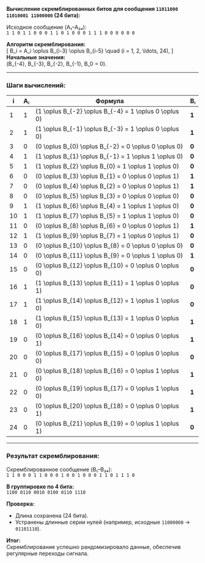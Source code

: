 **Вычисление скремблированных битов для сообщения `11011000 11010001 11000000` (24 бита):**  

Исходное сообщение (A₁–A₂₄):  
`1 1 0 1 1 0 0 0 1 1 0 1 0 0 0 1 1 1 0 0 0 0 0 0`  

**Алгоритм скремблирования:**  
\[
B_i = A_i \oplus B_{i-3} \oplus B_{i-5} \quad (i = 1, 2, \ldots, 24),
\]  
**Начальные значения:**  
\(B_{-4}, B_{-3}, B_{-2}, B_{-1}, B_0 = 0\).  

---

### **Шаги вычислений:**  

| **i** | **Aᵢ** | **Формула**               | **Bᵢ** |
|-------|--------|----------------------------|--------|
| 1     | 1      | \(1 \oplus B_{-2} \oplus B_{-4} = 1 \oplus 0 \oplus 0\) | **1**  |
| 2     | 1      | \(1 \oplus B_{-1} \oplus B_{-3} = 1 \oplus 0 \oplus 0\) | **1**  |
| 3     | 0      | \(0 \oplus B_{0} \oplus B_{-2} = 0 \oplus 0 \oplus 0\)  | **0**  |
| 4     | 1      | \(1 \oplus B_{1} \oplus B_{-1} = 1 \oplus 1 \oplus 0\)  | **0**  |
| 5     | 1      | \(1 \oplus B_{2} \oplus B_{0} = 1 \oplus 1 \oplus 0\)   | **0**  |
| 6     | 0      | \(0 \oplus B_{3} \oplus B_{1} = 0 \oplus 0 \oplus 1\)   | **1**  |
| 7     | 0      | \(0 \oplus B_{4} \oplus B_{2} = 0 \oplus 0 \oplus 1\)   | **1**  |
| 8     | 0      | \(0 \oplus B_{5} \oplus B_{3} = 0 \oplus 0 \oplus 0\)   | **0**  |
| 9     | 1      | \(1 \oplus B_{6} \oplus B_{4} = 1 \oplus 1 \oplus 0\)   | **0**  |
| 10    | 1      | \(1 \oplus B_{7} \oplus B_{5} = 1 \oplus 1 \oplus 0\)   | **0**  |
| 11    | 0      | \(0 \oplus B_{8} \oplus B_{6} = 0 \oplus 0 \oplus 1\)   | **1**  |
| 12    | 1      | \(1 \oplus B_{9} \oplus B_{7} = 1 \oplus 0 \oplus 1\)   | **0**  |
| 13    | 0      | \(0 \oplus B_{10} \oplus B_{8} = 0 \oplus 0 \oplus 0\)  | **0**  |
| 14    | 0      | \(0 \oplus B_{11} \oplus B_{9} = 0 \oplus 1 \oplus 0\)  | **1**  |
| 15    | 0      | \(0 \oplus B_{12} \oplus B_{10} = 0 \oplus 0 \oplus 0\) | **0**  |
| 16    | 1      | \(1 \oplus B_{13} \oplus B_{11} = 1 \oplus 0 \oplus 1\) | **0**  |
| 17    | 1      | \(1 \oplus B_{14} \oplus B_{12} = 1 \oplus 1 \oplus 0\) | **0**  |
| 18    | 1      | \(1 \oplus B_{15} \oplus B_{13} = 1 \oplus 0 \oplus 0\) | **1**  |
| 19    | 0      | \(0 \oplus B_{16} \oplus B_{14} = 0 \oplus 0 \oplus 1\) | **1**  |
| 20    | 0      | \(0 \oplus B_{17} \oplus B_{15} = 0 \oplus 0 \oplus 0\) | **0**  |
| 21    | 0      | \(0 \oplus B_{18} \oplus B_{16} = 0 \oplus 1 \oplus 0\) | **1**  |
| 22    | 0      | \(0 \oplus B_{19} \oplus B_{17} = 0 \oplus 1 \oplus 0\) | **1**  |
| 23    | 0      | \(0 \oplus B_{20} \oplus B_{18} = 0 \oplus 0 \oplus 1\) | **1**  |
| 24    | 0      | \(0 \oplus B_{21} \oplus B_{19} = 0 \oplus 1 \oplus 1\) | **0**  |

---

### **Результат скремблирования:**  
Скремблированное сообщение (B₁–B₂₄):  
`1 1 0 0 0 1 1 0 0 0 1 0 0 1 0 0 0 1 1 0 1 1 1 0`  

**В группировке по 4 бита:**  
`1100 0110 0010 0100 0110 1110`  

**Проверка:**  
- Длина сохранена (24 бита).  
- Устранены длинные серии нулей (например, исходные `11000000` → `01101110`).  

**Итог:**  
Скремблирование успешно рандомизировало данные, обеспечив регулярные переходы сигнала.
